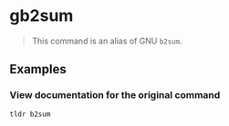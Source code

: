 # gb2sum

> This command is an alias of GNU `b2sum`.

## Examples

### View documentation for the original command

```bash
tldr b2sum
```
